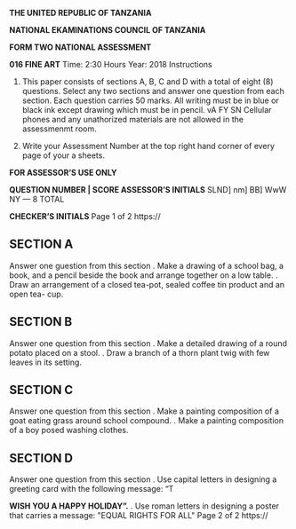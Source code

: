 **THE UNITED REPUBLIC OF TANZANIA**

**NATIONAL EKAMINATIONS COUNCIL OF TANZANIA**

**FORM TWO NATIONAL ASSESSMENT**

**016 FINE ART**
Time: 2:30 Hours Year: 2018
Instructions

1. This paper consists of sections A, B, C and D with a total of eight (8) questions.
Select any two sections and answer one question from each section.
Each question carries 50 marks.
All writing must be in blue or black ink except drawing which must be in pencil.
vA FY SN
Cellular phones and any unathorized materials are not allowed in the assessmenmt room.

6. Write your Assessment Number at the top right hand corner of every page of your a sheets.

**FOR ASSESSOR’S USE ONLY**

**QUESTION NUMBER | SCORE ASSESSOR’S INITIALS**
SLND] nm] BB] WwW NY —
8
TOTAL

**CHECKER’S INITIALS**
Page 1 of 2
https://

## SECTION A
Answer one guestion from this section
. Make a drawing of a school bag, a book, and a pencil beside the book and arrange together on a low table.
. Draw an arrangement of a closed tea-pot, sealed coffee tin product and an open tea-
cup.

## SECTION B
Answer one question from this section
. Make a detailed drawing of a round potato placed on a stool.
. Draw a branch of a thorn plant twig with few leaves in its setting.

## SECTION C
Answer one question from this section
. Make a painting composition of a goat eating grass around school compound.
. Make a painting composition of a boy posed washing clothes.

## SECTION D
Answer one question from this section
. Use capital letters in designing a greeting card with the following message: “T

**WISH YOU A HAPPY HOLIDAY”.**
. Use roman letters in designing a poster that carries a message: "EQUAL RIGHTS
FOR ALL"
Page 2 of 2
https://